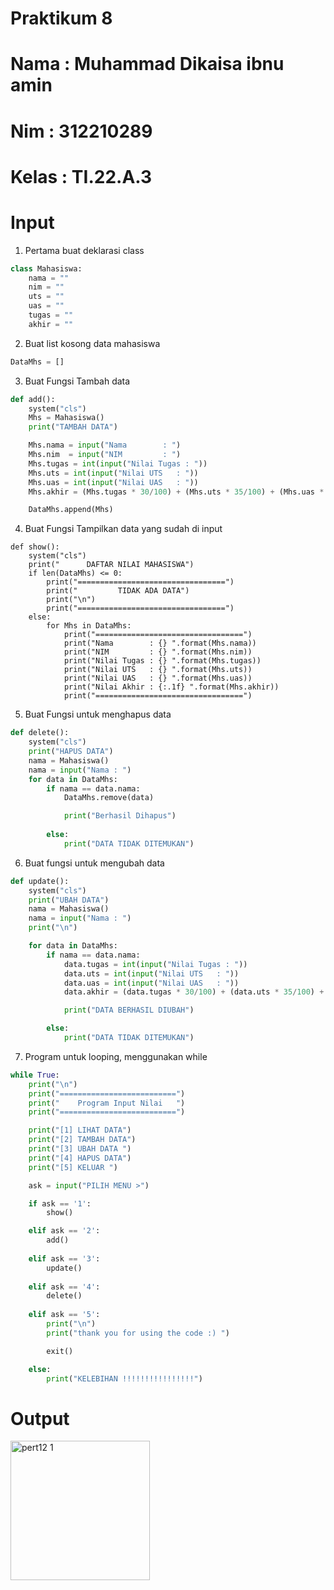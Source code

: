 # Praktikum 8
# Nama : Muhammad Dikaisa ibnu amin
# Nim : 312210289
# Kelas : TI.22.A.3

# Input

1. Pertama buat deklarasi class 
```python
class Mahasiswa:
    nama = ""
    nim = ""
    uts = ""
    uas = ""
    tugas = ""
    akhir = ""
```
    
2. Buat list kosong data mahasiswa
```python
DataMhs = []
```

3. Buat Fungsi Tambah data
```python
def add():
    system("cls")
    Mhs = Mahasiswa()
    print("TAMBAH DATA")

    Mhs.nama = input("Nama        : ")
    Mhs.nim  = input("NIM         : ")
    Mhs.tugas = int(input("Nilai Tugas : "))
    Mhs.uts = int(input("Nilai UTS   : "))
    Mhs.uas = int(input("Nilai UAS   : "))
    Mhs.akhir = (Mhs.tugas * 30/100) + (Mhs.uts * 35/100) + (Mhs.uas * 35/100)

    DataMhs.append(Mhs)
```

4. Buat Fungsi Tampilkan data yang sudah di input
```pyhton
def show():
    system("cls")
    print("      DAFTAR NILAI MAHASISWA")
    if len(DataMhs) <= 0:
        print("=================================")
        print("         TIDAK ADA DATA")
        print("\n")
        print("=================================")
    else:
        for Mhs in DataMhs:
            print("=================================")
            print("Nama        : {} ".format(Mhs.nama))
            print("NIM         : {} ".format(Mhs.nim))
            print("Nilai Tugas : {} ".format(Mhs.tugas))
            print("Nilai UTS   : {} ".format(Mhs.uts))
            print("Nilai UAS   : {} ".format(Mhs.uas))
            print("Nilai Akhir : {:.1f} ".format(Mhs.akhir))
            print("=================================")
```

5. Buat Fungsi untuk menghapus data
```python
def delete():
    system("cls")
    print("HAPUS DATA")
    nama = Mahasiswa()
    nama = input("Nama : ")
    for data in DataMhs:
        if nama == data.nama:
            DataMhs.remove(data)

            print("Berhasil Dihapus")
    
        else:
            print("DATA TIDAK DITEMUKAN")
```            

6. Buat fungsi untuk mengubah data 
```python
def update():
    system("cls")
    print("UBAH DATA")
    nama = Mahasiswa()
    nama = input("Nama : ")
    print("\n")

    for data in DataMhs:
        if nama == data.nama:
            data.tugas = int(input("Nilai Tugas : "))
            data.uts = int(input("Nilai UTS   : "))
            data.uas = int(input("Nilai UAS   : "))
            data.akhir = (data.tugas * 30/100) + (data.uts * 35/100) + (data.uas * 35/100)

            print("DATA BERHASIL DIUBAH")

        else:
            print("DATA TIDAK DITEMUKAN")
```            

7. Program untuk looping, menggunakan while
```python
while True:
    print("\n")
    print("==========================")
    print("    Program Input Nilai   ")
    print("==========================")

    print("[1] LIHAT DATA")
    print("[2] TAMBAH DATA")
    print("[3] UBAH DATA ")
    print("[4] HAPUS DATA")
    print("[5] KELUAR ")

    ask = input("PILIH MENU >")

    if ask == '1':
        show()

    elif ask == '2':
        add()
    
    elif ask == '3':
        update()
    
    elif ask == '4':
        delete()
    
    elif ask == '5':
        print("\n")
        print("thank you for using the code :) ")

        exit()

    else:
        print("KELEBIHAN !!!!!!!!!!!!!!!!")
```        

# Output

<img width="223" alt="pert12 1" src="https://user-images.githubusercontent.com/115516378/207048407-dda35f91-2606-4d45-a432-cb00facd961a.png">
